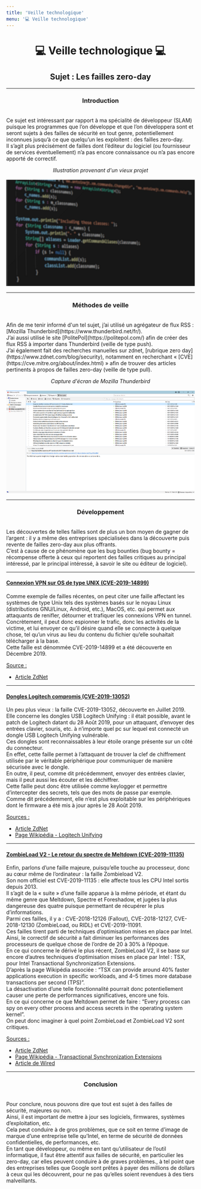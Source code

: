 ```yaml
---
title: 'Veille technologique'
menu: '💻 Veille technologique'
---
```


# <center>💻 Veille technologique 💻</center>
## <center>Sujet : Les failles zero-day</center>
---

### <center>Introduction</center>
<br>
Ce sujet est intéressant par rapport à ma spécialité de développeur (SLAM) puisque les programmes que l’on développe et que l’on développera sont et seront sujets à des failles de sécurité en tout genre, potentiellement inconnues jusqu’à ce que quelqu’un les exploitent : des failles zero-day.
<br>Il s’agit plus précisément de failles dont l’éditeur du logiciel (ou fournisseur de services éventuellement) n’a pas encore connaissance ou n’a pas encore apporté de correctif.

*<center>Illustration provenant d'un vieux projet</center>*<br>
![Image de couverture](images/xm_code.png)

---
### <center>Méthodes de veille</center>
<br>
Afin de me tenir informé d'un tel sujet, j’ai utilisé un agrégateur de flux RSS : [Mozilla Thunderbird](https://www.thunderbird.net/fr/).
<br>J’ai aussi utilisé le site [PolitePol](https://politepol.com/) afin de créer des flux RSS à importer dans Thunderbird (veille de type push). 
<br>J’ai également fait des recherches manuelles sur zdnet, [rubrique zero day](https://www.zdnet.com/blog/security), notamment en recherchant « [CVE](https://cve.mitre.org/about/index.html) » afin de trouver des articles pertinents à propos de failles zero-day (veille de type pull).

*<center>Capture d'écran de Mozilla Thunderbird</center>*<br>
![Capture d'écran de Mozilla Thunderbird](images/thunderbird.png)

---
### <center>Développement</center>
<br>
Les découvertes de telles failles sont de plus un bon moyen de gagner de l’argent : il y a même des entreprises spécialisées dans la découverte puis revente de failles zero-day aux plus offrants.
<br>C’est à cause de ce phénomène que les bug bounties (bug bounty = récompense offerte à ceux qui reportent des failles critiques au principal intéressé, par le principal intéressé, à savoir le site ou éditeur de logiciel).

---
#### <u>Connexion VPN sur OS de type UNIX (CVE-2019-14899)</u>
Comme exemple de failles récentes, on peut citer une faille affectant les systèmes de type Unix tels des systèmes basés sur le noyau Linux (distributions GNU/Linux, Android, etc.), MacOS, etc. qui permet aux attaquants de renifler, détourner et trafiquer les connexions VPN en tunnel. 
<br>Concrètement, il peut donc espionner le trafic, donc les activités de la victime, et lui envoyer ce qu’il désire quand elle se connecte à quelque chose, tel qu’un virus au lieu du contenu du fichier qu’elle souhaitait télécharger à la base. 
<br>Cette faille est dénommée CVE-2019-14899 et a été découverte en Décembre 2019.

<u>Source :</u> 
* [Article ZdNet](https://www.zdnet.com/article/new-vulnerability-lets-attackers-sniff-or-hijack-vpn-connections)

---
#### <u>Dongles Logitech compromis (CVE-2019-13052)</u>
Un peu plus vieux : la faille CVE-2019-13052, découverte en Juillet 2019. 
<br>Elle concerne les dongles USB Logitech Unifying : il était possible, avant le patch de Logitech datant du 28 Août 2019, pour un attaquant, d’envoyer des entrées clavier, souris, etc. à n’importe quel pc sur lequel est connecté un dongle USB Logitech Unifying vulnérable. 
<br>Ces dongles sont reconnaissables à leur étoile orange présente sur un côté du connecteur. 
<br>En effet, cette faille permet à l’attaquant de trouver la clef de chiffrement utilisée par le véritable périphérique pour communiquer de manière sécurisée avec le dongle. 
<br>En outre, il peut, comme dit précédemment, envoyer des entrées clavier, mais il peut aussi les écouter et les déchiffrer. 
<br>Cette faille peut donc être utilisée comme keylogger et permettre d’intercepter des secrets, tels que des mots de passe par exemple. 
<br>Comme dit précédemment, elle n’est plus exploitable sur les périphériques dont le firmware a été mis à jour après le 28 Août 2019.

<u>Sources :</u>
* [Article ZdNet](https://www.zdnet.com/article/logitech-wireless-usb-dongles-vulnerable-to-new-hijacking-flaws/)
* [Page Wikipédia - Logitech Unifying](https://en.wikipedia.org/wiki/Logitech_Unifying_receiver)

---
#### <u>ZombieLoad V2 - Le retour du spectre de Meltdown (CVE-2019-11135)</u>

Enfin, parlons d’une faille majeure, puisqu’elle touche au processeur, donc au cœur même de l’ordinateur : la faille Zombieload V2. 
<br>Son nom officiel est CVE-2019-11135 : elle affecte tous les CPU Intel sortis depuis 2013.
<br>Il s’agit de la « suite » d’une faille apparue à la même période, et étant du même genre que Meltdown, Spectre et Foreshadow, et jugées la plus dangereuse des quatre puisque permettant de récupérer le plus d’informations.
<br>Parmi ces failles, il y a : CVE-2018-12126 (Fallout), CVE-2018-12127, CVE-2018-12130 (ZombieLoad, ou RIDL) et CVE-2019-11091.
<br>Ces failles tirent parti de techniques d’optimisation mises en place par Intel. 
<br>Ainsi, le correctif de sécurité a fait diminuer les performances des processeurs de quelque chose de l’ordre de 20 à 30% à l’époque.
<br>En ce qui concerne le dérivé le plus récent, ZombieLoad V2, il se base sur encore d’autres techniques d’optimisation mises en place par Intel : TSX, pour Intel Transactional Synchronization Extensions. 
<br>D’après la page Wikipédia associée : “TSX can provide around 40% faster applications execution in specific workloads, and 4–5 times more database transactions per second (TPS)”.
<br>La désactivation d’une telle fonctionnalité pourrait donc potentiellement causer une perte de performances significatives, encore une fois.
<br>En ce qui concerne ce que Meltdown permet de faire : “Every process can spy on every other process and access secrets in the operating system kernel”.
<br>On peut donc imaginer à quel point ZombieLoad et ZombieLoad V2 sont critiques.

<u>Sources :</u>
* [Article ZdNet](https://www.zdnet.com/article/intels-cascade-lake-cpus-impacted-by-new-zombieload-v2-attack/)
* [Page Wikipédia - Transactional Synchronization Extensions](https://en.wikipedia.org/wiki/Transactional_Synchronization_Extensions)
* [Article de Wired](https://www.wired.com/story/critical-intel-flaw-breaks-basic-security-for-most-computers/)

---
### <center>Conclusion</center>
<br>
Pour conclure, nous pouvons dire que tout est sujet à des failles de sécurité, majeures ou non. 
<br>Ainsi, il est important de mettre à jour ses logiciels, firmwares, systèmes d’exploitation, etc. 
<br>Cela peut conduire à de gros problèmes, que ce soit en terme d’image de marque d’une entreprise telle qu’Intel, en terme de sécurité de données confidentielles, de performances, etc.
<br>En tant que développeur, ou même en tant qu’utilisateur de l’outil informatique, il faut être attentif aux failles de sécurité, en particulier les zero-day, car elles peuvent conduire à de graves problèmes., à tel point que des entreprises telles que Google sont prêtes à payer des millions de dollars à ceux qui les découvrent, pour ne pas qu’elles soient revendues à des tiers malveillants.
